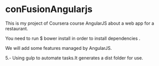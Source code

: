 # conFusionAngularjs
This is my project of Coursera course AngularJS about a web app for a restaurant.


You need to run $ bower install   in order to install dependencies .

We will add some features managed by AngularJS.

5.- Using gulp to automate tasks.It generates a dist folder for use.